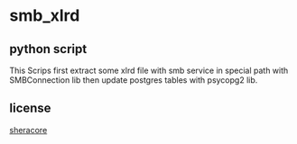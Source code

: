 # smb_xlrd
## python script

This Scrips first extract some xlrd file with smb service in special path with SMBConnection lib then update postgres tables with psycopg2 lib.

## license
[sheracore](https://github.com/lion7472)
